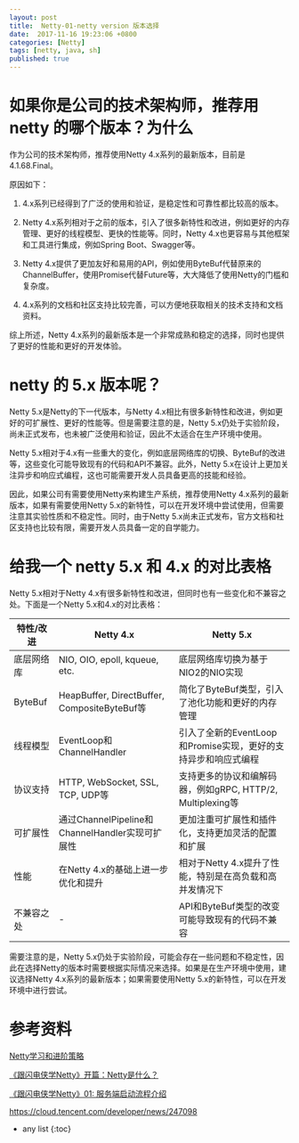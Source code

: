 ```yaml
---
layout: post
title:  Netty-01-netty version 版本选择
date:  2017-11-16 19:23:06 +0800
categories: [Netty]
tags: [netty, java, sh]
published: true
---
```


# 如果你是公司的技术架构师，推荐用 netty 的哪个版本？为什么

作为公司的技术架构师，推荐使用Netty 4.x系列的最新版本，目前是4.1.68.Final。

原因如下：

1. 4.x系列已经得到了广泛的使用和验证，是稳定性和可靠性都比较高的版本。

2. Netty 4.x系列相对于之前的版本，引入了很多新特性和改进，例如更好的内存管理、更好的线程模型、更快的性能等。同时，Netty 4.x也更容易与其他框架和工具进行集成，例如Spring Boot、Swagger等。

3. Netty 4.x提供了更加友好和易用的API，例如使用ByteBuf代替原来的ChannelBuffer，使用Promise代替Future等，大大降低了使用Netty的门槛和复杂度。

4. 4.x系列的文档和社区支持比较完善，可以方便地获取相关的技术支持和文档资料。

综上所述，Netty 4.x系列的最新版本是一个非常成熟和稳定的选择，同时也提供了更好的性能和更好的开发体验。

# netty 的 5.x 版本呢？

Netty 5.x是Netty的下一代版本，与Netty 4.x相比有很多新特性和改进，例如更好的可扩展性、更好的性能等。但是需要注意的是，Netty 5.x仍处于实验阶段，尚未正式发布，也未被广泛使用和验证，因此不太适合在生产环境中使用。

Netty 5.x相对于4.x有一些重大的变化，例如底层网络库的切换、ByteBuf的改进等，这些变化可能导致现有的代码和API不兼容。此外，Netty 5.x在设计上更加关注异步和响应式编程，这也可能需要开发人员具备更高的技能和经验。

因此，如果公司有需要使用Netty来构建生产系统，推荐使用Netty 4.x系列的最新版本，如果有需要使用Netty 5.x的新特性，可以在开发环境中尝试使用，但需要注意其实验性质和不稳定性。同时，由于Netty 5.x尚未正式发布，官方文档和社区支持也比较有限，需要开发人员具备一定的自学能力。

# 给我一个 netty 5.x 和 4.x 的对比表格

Netty 5.x相对于Netty 4.x有很多新特性和改进，但同时也有一些变化和不兼容之处。下面是一个Netty 5.x和4.x的对比表格：

| 特性/改进 | Netty 4.x | Netty 5.x |
| ---------| ---------| ---------|
|底层网络库|NIO, OIO, epoll, kqueue, etc.|底层网络库切换为基于NIO2的NIO实现|
|ByteBuf|HeapBuffer, DirectBuffer, CompositeByteBuf等|简化了ByteBuf类型，引入了池化功能和更好的内存管理|
|线程模型|EventLoop和ChannelHandler|引入了全新的EventLoop和Promise实现，更好的支持异步和响应式编程|
|协议支持|HTTP, WebSocket, SSL, TCP, UDP等|支持更多的协议和编解码器，例如gRPC, HTTP/2, Multiplexing等|
|可扩展性|通过ChannelPipeline和ChannelHandler实现可扩展性|更加注重可扩展性和插件化，支持更加灵活的配置和扩展|
|性能|在Netty 4.x的基础上进一步优化和提升|相对于Netty 4.x提升了性能，特别是在高负载和高并发情况下|
|不兼容之处| - |API和ByteBuf类型的改变可能导致现有的代码不兼容|

需要注意的是，Netty 5.x仍处于实验阶段，可能会存在一些问题和不稳定性，因此在选择Netty的版本时需要根据实际情况来选择。如果是在生产环境中使用，建议选择Netty 4.x系列的最新版本；如果需要使用Netty 5.x的新特性，可以在开发环境中进行尝试。

# 参考资料

[Netty学习和进阶策略](https://mp.weixin.qq.com/s/WcWBmvkbft-aNrwqcQu32w)

[《跟闪电侠学Netty》开篇：Netty是什么？](https://www.jianshu.com/p/a4e03835921a)

[《跟闪电侠学Netty》01: 服务端启动流程介绍](https://juejin.im/entry/5b2f07e4f265da59a8364fab)

https://cloud.tencent.com/developer/news/247098

* any list
{:toc}

